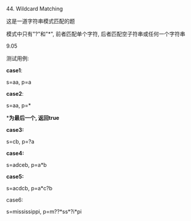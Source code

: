 44. Wildcard Matching 

这是一道字符串模式匹配的题

模式中只有"?"和"*", 前者匹配单个字符, 后者匹配空子符串或任何一个字符串



9.05



测试用例:

**case1**:

s=aa, p=a



**case2**:

s=aa, p=*

***为最后一个, 返回true**



**case3:**

s=cb, p=?a



**case4:**

s=adceb, p=a*b   



**case5:**

s=acdcb, p=a*c?b



case6:

s=mississippi, p=m??\*ss\*?i*pi

